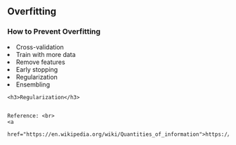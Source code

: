 <!DOCTYPE html>
<html>

<head>
    <meta charset="utf-8">
    <title>Basic concepts</title>
</head>

<body>
    <h2>Overfitting</h2>
    <h3>How to Prevent Overfitting</h3>
    <li>Cross-validation</li>
    <li>Train with more data</li>
    <li>Remove features</li>
    <li>Early stopping</li>
    <li>Regularization</li>
    <li>Ensembling</li>
    
    <h3>Regularization</h3>
    

    Reference: <br>
    <a
        href="https://en.wikipedia.org/wiki/Quantities_of_information">https://en.wikipedia.org/wiki/Quantities_of_information</a>
</body>

</html>